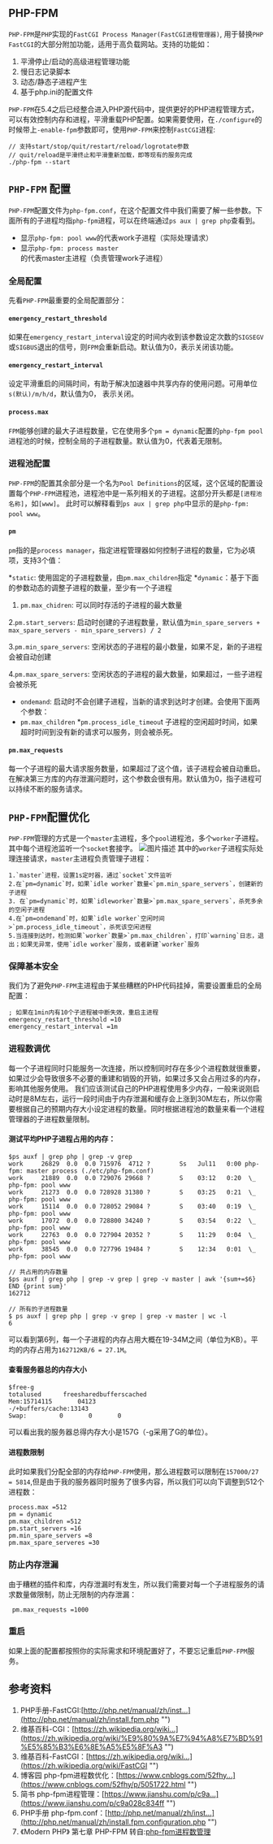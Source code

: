 ## PHP-FPM

`PHP-FPM`是`PHP`实现的`FastCGI Process Manager(FastCGI进程管理器)`, 用于替换`PHP FastCGI`的大部分附加功能，适用于高负载网站。支持的功能如：

1.  平滑停止/启动的高级进程管理功能
2.  慢日志记录脚本
3.  动态/静态子进程产生
4.  基于php.ini的配置文件
    
`PHP-FPM`在5.4之后已经整合进入PHP源代码中，提供更好的PHP进程管理方式，可以有效控制内存和进程，平滑重载PHP配置。如果需要使用，在`./configure`的时候带上`-enable-fpm`参数即可，使用`PHP-FPM`来控制`FastCGI`进程:
```
// 支持start/stop/quit/restart/reload/logrotate参数
// quit/reload是平滑终止和平滑重新加载，即等现有的服务完成
./php-fpm --start
```
## `PHP-FPM` 配置
`PHP-FPM`配置文件为`php-fpm.conf`，在这个配置文件中我们需要了解一些参数。下面所有的子进程均指`php-fpm`进程，可以在终端通过`ps aux | grep php`查看到。
    
* 显示`php-fpm: pool www`的代表work子进程（实际处理请求）
* 显示`php-fpm: process master`的代表master主进程（负责管理work子进程）

### 全局配置
先看`PHP-FPM`最重要的全局配置部分：
#### `emergency_restart_threshold`
如果在`emergency_restart_interval`设定的时间内收到该参数设定次数的`SIGSEGV`或`SIGBUS`退出的信号，则`FPM`会重新启动。默认值为0，表示关闭该功能。
#### `emergency_restart_interval`
设定平滑重启的间隔时间，有助于解决加速器中共享内存的使用问题。可用单位`s(默认)/m/h/d`，默认值为0， 表示关闭。
#### `process.max`
`FPM`能够创建的最大子进程数量，它在使用多个`pm = dynamic`配置的`php-fpm pool`进程池的时候，控制全局的子进程数量。默认值为0，代表着无限制。
### 进程池配置
`PHP-FPM`的配置其余部分是一个名为`Pool Definitions`的区域，这个区域的配置设置每个`PHP-FPM`进程池，进程池中是一系列相关的子进程。这部分开头都是`[进程池名称]`，如`[www]`。
此时可以解释看到`ps aux | grep php`中显示的是`php-fpm: pool www`。
#### `pm`
`pm`指的是`process manager`，指定进程管理器如何控制子进程的数量，它为必填项，支持3个值：
    
*`static`: 使用固定的子进程数量，由`pm.max_children`指定
*`dynamic`：基于下面的参数动态的调整子进程的数量，至少有一个子进程

1. `pm.max_chidren`: 可以同时存活的子进程的最大数量

2.`pm.start_servers`: 启动时创建的子进程数量，默认值为`min_spare_servers + max_spare_servers - min_spare_servers) / 2`

3.`pm.min_spare_servers`: 空闲状态的子进程的最小数量，如果不足，新的子进程会被自动创建

4.`pm.max_spare_servers`: 空闲状态的子进程的最大数量，如果超过，一些子进程会被杀死
* `ondemand`: 启动时不会创建子进程，当新的请求到达时才创建。会使用下面两个参数：
* `pm.max_children`
*`pm.process_idle_timeou`t 子进程的空闲超时时间，如果超时时间到没有新的请求可以服务，则会被杀死。
#### `pm.max_requests`
每一个子进程的最大请求服务数量，如果超过了这个值，该子进程会被自动重启。在解决第三方库的内存泄漏问题时，这个参数会很有用。默认值为0，指子进程可以持续不断的服务请求。
## `PHP-FPM`配置优化
`PHP-FPM`管理的方式是一个`master`主进程，多个`pool`进程池，多个`worker`子进程。其中每个进程池监听一个`socket`套接字。
![图片描述](https://image-static.segmentfault.com/740/066/740066469-5b46e4d672e6d_articlex)
其中的`worker`子进程实际处理连接请求，`master`主进程负责管理子进程：
```
1.`master`进程，设置1s定时器，通过`socket`文件监听
2.在`pm=dynamic`时，如果`idle worker`数量<`pm.min_spare_servers`，创建新的子进程
3. 在`pm=dynamic`时，如果`idleworker`数量>`pm.max_spare_servers`，杀死多余的空闲子进程
4.在`pm=ondemand`时，如果`idle worker`空闲时间>`pm.process_idle_timeout`，杀死该空闲进程
5.当连接到达时，检测如果`worker`数量>`pm.max_children`，打印`warning`日志，退出；如果无异常，使用`idle worker`服务，或者新建`worker`服务
```
### 保障基本安全
我们为了避免`PHP-FPM`主进程由于某些糟糕的PHP代码挂掉，需要设置重启的全局配置：

```
; 如果在1min内有10个子进程被中断失效，重启主进程
emergency_restart_threshold =10
emergency_restart_interval =1m
```
### 进程数调优
每一个子进程同时只能服务一次连接，所以控制同时存在多少个进程数就很重要，如果过少会导致很多不必要的重建和销毁的开销，如果过多又会占用过多的内存，影响其他服务使用。
我们应该测试自己的PHP进程使用多少内存，一般来说刚启动时是8M左右，运行一段时间由于内存泄漏和缓存会上涨到30M左右，所以你需要根据自己的预期内存大小设定进程的数量。同时根据进程池的数量来看一个进程管理器的子进程数量限制。
#### 测试平均PHP子进程占用的内存：

```
$ps auxf | grep php | grep -v grep
work     26829  0.0  0.0 715976  4712 ?        Ss   Jul11   0:00 php-fpm: master process (./etc/php-fpm.conf)
work     21889  0.0  0.0 729076 29668 ?        S    03:12   0:20  \_ php-fpm: pool www         
work     21273  0.0  0.0 728928 31380 ?        S    03:25   0:21  \_ php-fpm: pool www         
work     15114  0.0  0.0 728052 29084 ?        S    03:40   0:19  \_ php-fpm: pool www         
work     17072  0.0  0.0 728800 34240 ?        S    03:54   0:22  \_ php-fpm: pool www         
work     22763  0.0  0.0 727904 20352 ?        S    11:29   0:04  \_ php-fpm: pool www         
work     38545  0.0  0.0 727796 19484 ?        S    12:34   0:01  \_ php-fpm: pool www

// 共占用的内存数量
$ps auxf | grep php | grep -v grep | grep -v master | awk '{sum+=$6} END {print sum}'
162712

// 所有的子进程数量
$ ps auxf | grep php | grep -v grep | grep -v master | wc -l 
6
```
可以看到第6列，每一个子进程的内存占用大概在19-34M之间（单位为KB）。平均的内存占用为`162712KB/6 = 27.1M`。
#### 查看服务器总的内存大小

```
$free-g
totalused      freesharedbufferscached
Mem:15714115       04123
-/+buffers/cache:13143
Swap:         0       0       0
```
可以看出我的服务器总得内存大小是157G（-g采用了G的单位）。
#### 进程数限制
此时如果我们分配全部的内存给`PHP-FPM`使用，那么进程数可以限制在`157000/27 = 5814`,但是由于我的服务器同时服务了很多内容，所以我们可以向下调整到512个进程数：

```
process.max =512
pm = dynamic
pm.max_children =512
pm.start_servers =16
pm.min_spare_servers =8
pm.max_spare_serveres =30
```
### 防止内存泄漏
由于糟糕的插件和库，内存泄漏时有发生，所以我们需要对每一个子进程服务的请求数量做限制，防止无限制的内存泄漏：
```
 pm.max_requests =1000
 ```
### 重启
如果上面的配置都按照你的实际需求和环境配置好了，不要忘记重启`PHP-FPM`服务。
## 参考资料

1.  PHP手册-FastCGI:[http://php.net/manual/zh/inst...](http://php.net/manual/zh/install.fpm.php "")
2.  维基百科-CGI：[https://zh.wikipedia.org/wiki...](https://zh.wikipedia.org/wiki/%E9%80%9A%E7%94%A8%E7%BD%91%E5%85%B3%E6%8E%A5%E5%8F%A3 "")
3.  维基百科-FastCGI：[https://zh.wikipedia.org/wiki...](https://zh.wikipedia.org/wiki/FastCGI "")
4.  博客园 php-fpm进程数优化：[https://www.cnblogs.com/52fhy...](https://www.cnblogs.com/52fhy/p/5051722.html "")
5.  简书 php-fpm进程管理：[https://www.jianshu.com/p/c9a...](https://www.jianshu.com/p/c9a028c834ff "")
6.  PHP手册 php-fpm.conf：[http://php.net/manual/zh/inst...](http://php.net/manual/zh/install.fpm.configuration.php "")
7.  《Modern PHP》 第七章 PHP-FPM
转自:[php-fpm进程数管理](https://segmentfault.com/a/1190000015612563)